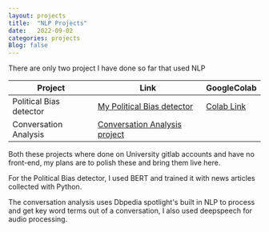```yaml
---
layout: projects
title:  "NLP Projects"
date:   2022-09-02
categories: projects
Blog: false
---
```


There are only two project I have done so far that used NLP

| Project | Link | GoogleColab |
| ----------- | ----------- | ----------- |
| Political Bias detector | [My Political Bias detector](https://github.com/AlanHianWu/political_bias_ML) | [Colab Link](https://colab.research.google.com/drive/12IewIqHowq_dpUqLS7eUrBK6YkdH2KoU?usp=sharing)
| Conversation Analysis | [Conversation Analysis project](https://github.com/AlanHianWu/Meeting-conversation_analysis) | 

Both these projects where done on University gitlab accounts and have no front-end, my plans are to polish these and bring them live here.

For the Political Bias detector, I used BERT and trained it with news articles collected with Python.

The conversation analysis uses Dbpedia spotlight's built in NLP to process and get key word terms out of a conversation, I also used deepspeech for audio processing.
